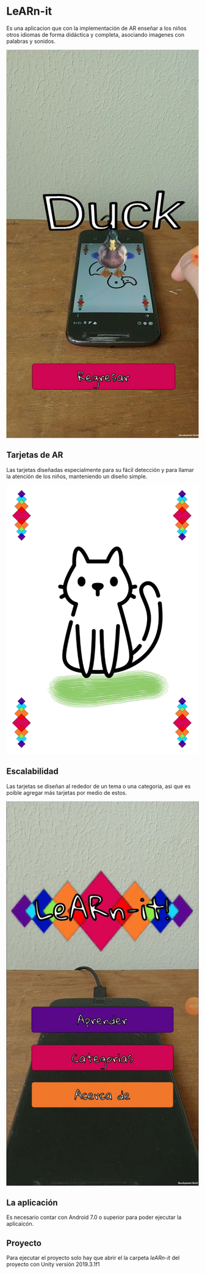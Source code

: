 # LeARn-it

Es una aplicacion que con la implementación de AR enseñar a los niños otros idiomas de forma didáctica y completa, asociando imagenes con palabras y sonidos.

![Ejemplo de uso](./screenshots/learn.jpg)

## Tarjetas de AR

Las tarjetas diseñadas especialmente para su fácil detección y para llamar la atención de los niños, manteniendo un diseño simple. 

![Tarjeta de tortuga](./screenshots/cat.jpg)

## Escalabilidad

Las tarjetas se diseñan al rededor de un tema o una categoria, asi que es poible agregar más tarjetas por medio de estos.

![Menu principal](./screenshots/menu.jpg)

## La aplicación

Es necesario contar con Android 7.0 o superior para poder ejecutar la aplicaicón.

## Proyecto

Para ejecutar el proyecto solo hay que abrir el la carpeta *leARn-it* del proyecto con Unity versión 2019.3.1f1